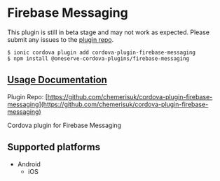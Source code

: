 # Firebase Messaging

 This plugin is still in beta stage and may not work as expected. Please submit any issues to the [plugin repo](https://github.com/oneserve/oneserve-cordova-plugins/tree/8516b357edaca8fc543713ba99c42cfde0225f86/issues/README.md).

```text
$ ionic cordova plugin add cordova-plugin-firebase-messaging
$ npm install @oneserve-cordova-plugins/firebase-messaging
```

## [Usage Documentation](https://oneserve.gitbook.io/oneserve-cordova-plugins/plugins/firebase-messaging/)

Plugin Repo: [https://github.com/chemerisuk/cordova-plugin-firebase-messaging](https://github.com/chemerisuk/cordova-plugin-firebase-messaging)

Cordova plugin for Firebase Messaging

## Supported platforms

* Android
  * iOS

